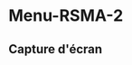 # Menu-RSMA-2
## Capture d'écran
<a href="https://zupimages.net/viewer.php?id=20/30/fhpz.png"><img src="https://zupimages.net/up/20/30/fhpz.png" alt="" /></a>
